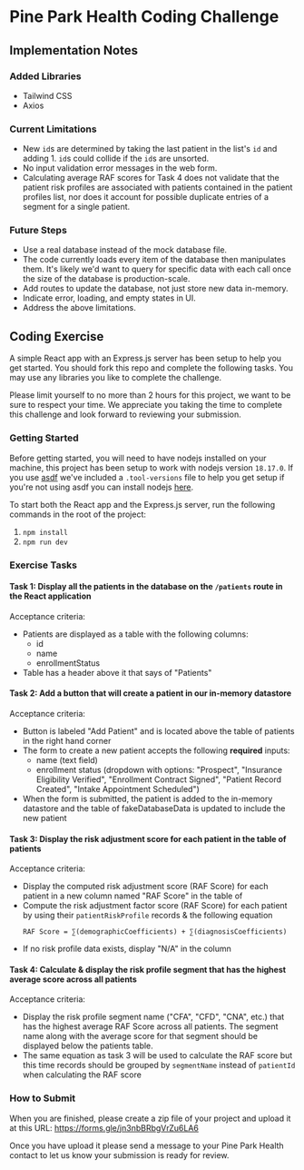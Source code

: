 # Pine Park Health Coding Challenge

## Implementation Notes

### Added Libraries

- Tailwind CSS
- Axios

### Current Limitations

- New `id`s are determined by taking the last patient in the list's `id` and adding 1. `id`s could collide if the `id`s are unsorted.
- No input validation error messages in the web form.
- Calculating average RAF scores for Task 4 does not validate that the patient risk profiles are associated with patients contained in the patient profiles list, nor does it account for possible duplicate entries of a segment for a single patient.

### Future Steps

- Use a real database instead of the mock database file.
- The code currently loads every item of the database then manipulates them. It's likely we'd want to query for specific data with each call once the size of the database is production-scale.
- Add routes to update the database, not just store new data in-memory.
- Indicate error, loading, and empty states in UI.
- Address the above limitations.

## Coding Exercise

A simple React app with an Express.js server has been setup to help you get started. You should fork this repo and
complete the following tasks. You may use any libraries you like to complete the challenge.

Please limit yourself to no more than 2 hours for this project, we want to be sure to respect your time. We appreciate
you taking the time to complete this challenge and look forward to reviewing your submission.

### Getting Started

Before getting started, you will need to have nodejs installed on your machine, this project has been setup to
work with nodejs version `18.17.0`. If you use [asdf](https://asdf-vm.com/) we've included a `.tool-versions` file to
help you get setup if you're not using asdf you can install nodejs [here](https://nodejs.org/en/download).

To start both the React app and the Express.js server, run the following commands in the root of the project:

1. `npm install`
2. `npm run dev`

### Exercise Tasks

#### Task 1: Display all the patients in the database on the `/patients` route in the React application

Acceptance criteria:

- Patients are displayed as a table with the following columns:
  - id
  - name
  - enrollmentStatus
- Table has a header above it that says of "Patients"

#### Task 2: Add a button that will create a patient in our in-memory datastore

Acceptance criteria:

- Button is labeled "Add Patient" and is located above the table of patients in the right hand corner
- The form to create a new patient accepts the following **required** inputs:
  - name (text field)
  - enrollment status (dropdown with options: "Prospect", "Insurance Eligibility Verified", "Enrollment Contract Signed", "Patient Record Created", "Intake Appointment Scheduled")
- When the form is submitted, the patient is added to the in-memory datastore and the table of fakeDatabaseData is updated to
  include the new patient

#### Task 3: Display the risk adjustment score for each patient in the table of patients

Acceptance criteria:

- Display the computed risk adjustment score (RAF Score) for each patient in a new column named "RAF Score" in the table of
- Compute the risk adjustment factor score (RAF Score) for each patient by using their `patientRiskProfile` records & the following
  equation
  ```
  RAF Score = ∑(demographicCoefficients) + ∑(diagnosisCoefficients)
  ```
- If no risk profile data exists, display "N/A" in the column

#### Task 4: Calculate & display the risk profile segment that has the highest average score across all patients

Acceptance criteria:

- Display the risk profile segment name ("CFA", "CFD", "CNA", etc.) that has the highest average RAF Score across all patients.
  The segment name along with the average score for that segment should be displayed below the patients table.
- The same equation as task 3 will be used to calculate the RAF score but this time records should be grouped by `segmentName`
  instead of `patientId` when calculating the RAF score

### How to Submit

When you are finished, please create a zip file of your project and upload it at this URL:
https://forms.gle/jn3nbBRbgVrZu6LA6

Once you have upload it please send a message to your Pine Park Health contact to let us know your submission is ready for review.
